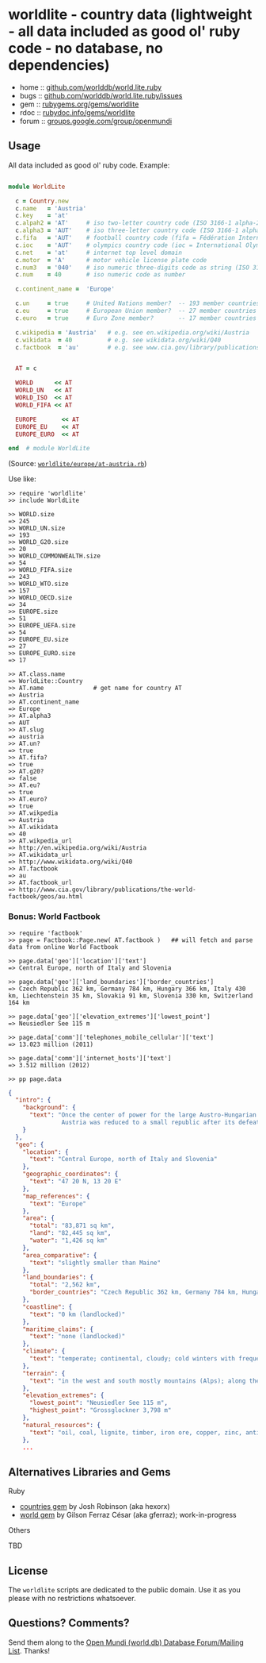# worldlite - country data (lightweight - all data included as good ol' ruby code - no database, no dependencies)

* home  :: [github.com/worlddb/world.lite.ruby](https://github.com/worlddb/world.lite.ruby)
* bugs  :: [github.com/worlddb/world.lite.ruby/issues](https://github.com/worlddb/world.lite.ruby/issues)
* gem   :: [rubygems.org/gems/worldlite](https://rubygems.org/gems/worldlite)
* rdoc  :: [rubydoc.info/gems/worldlite](http://rubydoc.info/gems/worldlite)
* forum :: [groups.google.com/group/openmundi](https://groups.google.com/group/openmundi)


## Usage

All data included as good ol' ruby code. Example:

```ruby

module WorldLite

  c = Country.new
  c.name   = 'Austria'
  c.key    = 'at'
  c.alpah2 = 'AT'     # iso two-letter country code (ISO 3166-1 alpha-2)
  c.alpha3 = 'AUT'    # iso three-letter country code (ISO 3166-1 alpha-3)
  c.fifa   = 'AUT'    # football country code (fifa = Fédération Internationale de Football Association)
  c.ioc    = 'AUT'    # olympics country code (ioc = International Olympic Committee)
  c.net    = 'at'     # internet top level domain
  c.motor  = 'A'      # motor vehicle license plate code
  c.num3   = '040'    # iso numeric three-digits code as string (ISO 3166-1 numeric)
  c.num    = 40       # iso numeric code as number

  c.continent_name =  'Europe'

  c.un     = true     # United Nations member?  -- 193 member countries
  c.eu     = true     # European Union member?  -- 27 member countries
  c.euro   = true     # Euro Zone member?       -- 17 member countries

  c.wikipedia = 'Austria'   # e.g. see en.wikipedia.org/wiki/Austria
  c.wikidata  = 40          # e.g. see wikidata.org/wiki/Q40
  c.factbook  = 'au'        # e.g. see www.cia.gov/library/publications/the-world-factbook/geos/au.html


  AT = c

  WORLD      << AT
  WORLD_UN   << AT
  WORLD_ISO  << AT
  WORLD_FIFA << AT

  EUROPE       << AT
  EUROPE_EU    << AT
  EUROPE_EURO  << AT

end  # module WorldLite
```

(Source: [`worldlite/europe/at-austria.rb`](https://github.com/worlddb/world.lite.ruby/blob/master/lib/worldlite/europe/at_austria.rb))


Use like:

```
>> require 'worldlite'
>> include WorldLite

>> WORLD.size
=> 245
>> WORLD_UN.size
=> 193
>> WORLD_G20.size
=> 20
>> WORLD_COMMONWEALTH.size
=> 54
>> WORLD_FIFA.size
=> 243
>> WORLD_WTO.size
=> 157
>> WORLD_OECD.size
=> 34
>> EUROPE.size
=> 51
>> EUROPE_UEFA.size
=> 54
>> EUROPE_EU.size
=> 27
>> EUROPE_EURO.size
=> 17

>> AT.class.name
=> WorldLite::Country
>> AT.name              # get name for country AT
=> Austria
>> AT.continent_name
=> Europe
>> AT.alpha3
=> AUT
>> AT.slug
=> austria
>> AT.un?
=> true
>> AT.fifa?
=> true
>> AT.g20?
=> false
>> AT.eu?
=> true
>> AT.euro?
=> true
>> AT.wikpedia
=> Austria
>> AT.wikidata
=> 40
>> AT.wikpedia_url
=> http://en.wikipedia.org/wiki/Austria
>> AT.wikidata_url
=> http://www.wikidata.org/wiki/Q40
>> AT.factbook
=> au
>> AT.factbook_url
=> http://www.cia.gov/library/publications/the-world-factbook/geos/au.html
```

### Bonus: World Factbook

```
>> require 'factbook'
>> page = Factbook::Page.new( AT.factbook )   ## will fetch and parse data from online World Factbook

>> page.data['geo']['location']['text']
=> Central Europe, north of Italy and Slovenia

>> page.data['geo']['land_boundaries']['border_countries']
=> Czech Republic 362 km, Germany 784 km, Hungary 366 km, Italy 430 km, Liechtenstein 35 km, Slovakia 91 km, Slovenia 330 km, Switzerland 164 km

>> page.data['geo']['elevation_extremes']['lowest_point']
=> Neusiedler See 115 m

>> page.data['comm']['telephones_mobile_cellular']['text']
=> 13.023 million (2011)

>> page.data['comm']['internet_hosts']['text']
=> 3.512 million (2012)

>> pp page.data
```

```json
{
  "intro": {
    "background": {
      "text": "Once the center of power for the large Austro-Hungarian Empire,
               Austria was reduced to a small republic after its defeat in World War ..."
    }
  },
  "geo": {
    "location": {
      "text": "Central Europe, north of Italy and Slovenia"
    },
    "geographic_coordinates": {
      "text": "47 20 N, 13 20 E"
    },
    "map_references": {
      "text": "Europe"
    },
    "area": {
      "total": "83,871 sq km",
      "land": "82,445 sq km",
      "water": "1,426 sq km"
    },
    "area_comparative": {
      "text": "slightly smaller than Maine"
    },
    "land_boundaries": {
      "total": "2,562 km",
      "border_countries": "Czech Republic 362 km, Germany 784 km, Hungary 366 km, Italy 430 km, Liechtenstein 35 km, Slovakia 91 km, Slovenia 330 km, Switzerland 164 km"
    },
    "coastline": {
      "text": "0 km (landlocked)"
    },
    "maritime_claims": {
      "text": "none (landlocked)"
    },
    "climate": {
      "text": "temperate; continental, cloudy; cold winters with frequent rain and some snow in lowlands and snow in mountains; moderate summers with occasional showers"
    },
    "terrain": {
      "text": "in the west and south mostly mountains (Alps); along the eastern and northern margins mostly flat or gently sloping"
    },
    "elevation_extremes": {
      "lowest_point": "Neusiedler See 115 m",
      "highest_point": "Grossglockner 3,798 m"
    },
    "natural_resources": {
      "text": "oil, coal, lignite, timber, iron ore, copper, zinc, antimony, magnesite, tungsten, graphite, salt, hydropower"
    },
    ...
```


## Alternatives Libraries and Gems

Ruby

- [countries gem](https://github.com/hexorx/countries) by Josh Robinson (aka hexorx)
- [world gem](https://github.com/gferraz/world) by Gilson Ferraz César (aka gferraz); work-in-progress

Others

TBD


## License

The `worldlite` scripts are dedicated to the public domain.
Use it as you please with no restrictions whatsoever.


## Questions? Comments?

Send them along to the [Open Mundi (world.db) Database Forum/Mailing List](http://groups.google.com/group/openmundi).
Thanks!

